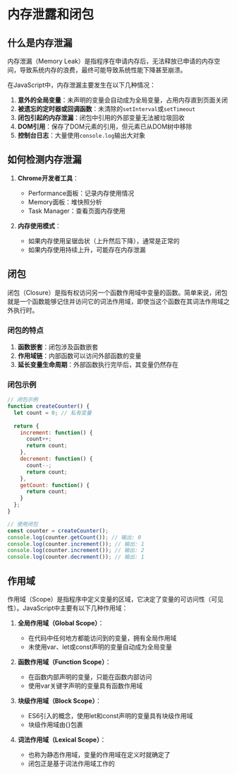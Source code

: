 # 内存泄露和闭包

## 什么是内存泄漏

内存泄漏（Memory Leak）是指程序在申请内存后，无法释放已申请的内存空间，导致系统内存的浪费，最终可能导致系统性能下降甚至崩溃。

在JavaScript中，内存泄漏主要发生在以下几种情况：

1. **意外的全局变量**：未声明的变量会自动成为全局变量，占用内存直到页面关闭
2. **被遗忘的定时器或回调函数**：未清除的`setInterval`或`setTimeout`
3. **闭包引起的内存泄漏**：闭包中引用的外部变量无法被垃圾回收
4. **DOM引用**：保存了DOM元素的引用，但元素已从DOM树中移除
5. **控制台日志**：大量使用`console.log`输出大对象

## 如何检测内存泄漏

1. **Chrome开发者工具**：
   - Performance面板：记录内存使用情况
   - Memory面板：堆快照分析
   - Task Manager：查看页面内存使用

2. **内存使用模式**：
   - 如果内存使用呈锯齿状（上升然后下降），通常是正常的
   - 如果内存使用持续上升，可能存在内存泄漏

## 闭包

闭包（Closure）是指有权访问另一个函数作用域中变量的函数。简单来说，闭包就是一个函数能够记住并访问它的词法作用域，即使当这个函数在其词法作用域之外执行时。

### 闭包的特点

1. **函数嵌套**：闭包涉及函数嵌套
2. **作用域链**：内部函数可以访问外部函数的变量
3. **延长变量生命周期**：外部函数执行完毕后，其变量仍然存在

### 闭包示例
```js
// 闭包示例
function createCounter() {
  let count = 0; // 私有变量
  
  return {
    increment: function() {
      count++;
      return count;
    },
    decrement: function() {
      count--;
      return count;
    },
    getCount: function() {
      return count;
    }
  };
}

// 使用闭包
const counter = createCounter();
console.log(counter.getCount()); // 输出: 0
console.log(counter.increment()); // 输出: 1
console.log(counter.increment()); // 输出: 2
console.log(counter.decrement()); // 输出: 1
```

## 作用域

作用域（Scope）是指程序中定义变量的区域，它决定了变量的可访问性（可见性）。JavaScript中主要有以下几种作用域：

1. **全局作用域（Global Scope）**：
   - 在代码中任何地方都能访问到的变量，拥有全局作用域
   - 未使用var、let或const声明的变量自动成为全局变量

2. **函数作用域（Function Scope）**：
   - 在函数内部声明的变量，只能在函数内部访问
   - 使用var关键字声明的变量具有函数作用域

3. **块级作用域（Block Scope）**：
   - ES6引入的概念，使用let和const声明的变量具有块级作用域
   - 块级作用域由{}包裹

4. **词法作用域（Lexical Scope）**：
   - 也称为静态作用域，变量的作用域在定义时就确定了
   - 闭包正是基于词法作用域工作的


